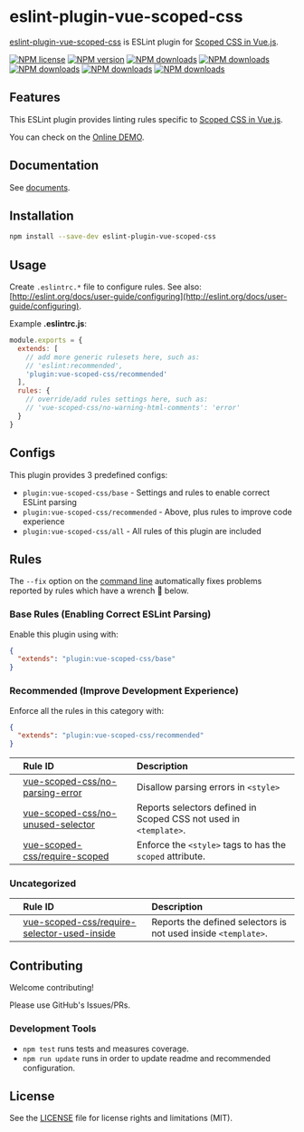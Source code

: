 # eslint-plugin-vue-scoped-css

[eslint-plugin-vue-scoped-css](https://www.npmjs.com/package/eslint-plugin-vue-scoped-css) is ESLint plugin for [Scoped CSS in Vue.js].

[![NPM license](https://img.shields.io/npm/l/eslint-plugin-vue-scoped-css.svg)](https://www.npmjs.com/package/eslint-plugin-vue-scoped-css)
[![NPM version](https://img.shields.io/npm/v/eslint-plugin-vue-scoped-css.svg)](https://www.npmjs.com/package/eslint-plugin-vue-scoped-css)
[![NPM downloads](https://img.shields.io/badge/dynamic/json.svg?label=downloads&colorB=green&suffix=/day&query=$.downloads&uri=https://api.npmjs.org//downloads/point/last-day/eslint-plugin-vue-scoped-css&maxAge=3600)](http://www.npmtrends.com/eslint-plugin-vue-scoped-css)
[![NPM downloads](https://img.shields.io/npm/dw/eslint-plugin-vue-scoped-css.svg)](http://www.npmtrends.com/eslint-plugin-vue-scoped-css)
[![NPM downloads](https://img.shields.io/npm/dm/eslint-plugin-vue-scoped-css.svg)](http://www.npmtrends.com/eslint-plugin-vue-scoped-css)
[![NPM downloads](https://img.shields.io/npm/dy/eslint-plugin-vue-scoped-css.svg)](http://www.npmtrends.com/eslint-plugin-vue-scoped-css)
[![NPM downloads](https://img.shields.io/npm/dt/eslint-plugin-vue-scoped-css.svg)](http://www.npmtrends.com/eslint-plugin-vue-scoped-css)
<!--
[![Build Status](https://travis-ci.org/ota-meshi/eslint-plugin-vue-scoped-css.svg?branch=master)](https://travis-ci.org/ota-meshi/eslint-plugin-vue-scoped-css)
[![Coverage Status](https://coveralls.io/repos/github/ota-meshi/eslint-plugin-vue-scoped-css/badge.svg?branch=master)](https://coveralls.io/github/ota-meshi/eslint-plugin-vue-scoped-css?branch=master)
[![Greenkeeper badge](https://badges.greenkeeper.io/ota-meshi/eslint-plugin-vue-scoped-css.svg)](https://greenkeeper.io/)
-->

## Features

This ESLint plugin provides linting rules specific to [Scoped CSS in Vue.js].

You can check on the [Online DEMO](https://ota-meshi.github.io/eslint-plugin-vue-scoped-css/playground/).

<!--DOCS_IGNORE_START-->

## Documentation

See [documents](https://ota-meshi.github.io/eslint-plugin-vue-scoped-css/).

<!--DOCS_IGNORE_END-->

## Installation

```bash
npm install --save-dev eslint-plugin-vue-scoped-css
```

## Usage

Create `.eslintrc.*` file to configure rules. See also: [http://eslint.org/docs/user-guide/configuring](http://eslint.org/docs/user-guide/configuring).

Example **.eslintrc.js**:

```js
module.exports = {
  extends: [
    // add more generic rulesets here, such as:
    // 'eslint:recommended',
    'plugin:vue-scoped-css/recommended'
  ],
  rules: {
    // override/add rules settings here, such as:
    // 'vue-scoped-css/no-warning-html-comments': 'error'
  }
}
```

## Configs

This plugin provides 3 predefined configs:

- `plugin:vue-scoped-css/base` - Settings and rules to enable correct ESLint parsing
- `plugin:vue-scoped-css/recommended` - Above, plus rules to improve code experience
- `plugin:vue-scoped-css/all` - All rules of this plugin are included

## Rules

<!--RULES_SECTION_START-->

The `--fix` option on the [command line](https://eslint.org/docs/user-guide/command-line-interface#fixing-problems) automatically fixes problems reported by rules which have a wrench :wrench: below.

<!--RULES_TABLE_START-->

### Base Rules (Enabling Correct ESLint Parsing)

Enable this plugin using with:

```json
{
  "extends": "plugin:vue-scoped-css/base"
}
```

### Recommended (Improve Development Experience)

Enforce all the rules in this category with:

```json
{
  "extends": "plugin:vue-scoped-css/recommended"
}
```

|    | Rule ID | Description |
|:---|:--------|:------------|
|  | [vue-scoped-css/no-parsing-error](./docs/rules/no-parsing-error.md) | Disallow parsing errors in `<style>` |
|  | [vue-scoped-css/no-unused-selector](./docs/rules/no-unused-selector.md) | Reports selectors defined in Scoped CSS not used in `<template>`. |
|  | [vue-scoped-css/require-scoped](./docs/rules/require-scoped.md) | Enforce the `<style>` tags to has the `scoped` attribute. |

### Uncategorized

|    | Rule ID | Description |
|:---|:--------|:------------|
|  | [vue-scoped-css/require-selector-used-inside](./docs/rules/require-selector-used-inside.md) | Reports the defined selectors is not used inside `<template>`. |

<!--RULES_TABLE_END-->
<!--RULES_SECTION_END-->

## Contributing

Welcome contributing!

Please use GitHub's Issues/PRs.

### Development Tools

- `npm test` runs tests and measures coverage.  
- `npm run update` runs in order to update readme and recommended configuration.  

## License

See the [LICENSE](LICENSE) file for license rights and limitations (MIT).

[Scoped CSS in Vue.js]: https://vue-loader.vuejs.org/guide/scoped-css.html
